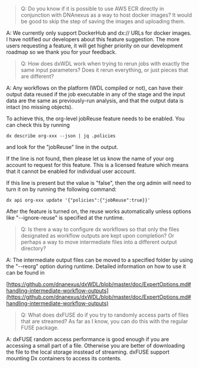 > Q: Do you know if it is possible to use AWS ECR directly in conjunction with DNAnexus as a way to host docker images? It would be good to skip the step of saving the images and uploading them.

A: We currently only support DockerHub and dx:// URLs for docker images. I have notified our developers about this feature suggestion. The more users requesting a feature, it will get higher priority on our development roadmap so we thank you for your feedback.

> Q: How does dxWDL work when trying to rerun jobs with exactly the same input parameters? Does it rerun everything, or just pieces that are different?

A: Any workflows on the platform (WDL compiled or not), can have their output data reused if the job executable in any of the stage and the input data are the same as previously-run analysis, and that the output data is intact (no missing objects).

To achieve this, the org-level jobReuse feature needs to be enabled. You can check this by running

`dx describe org-xxx --json | jq .policies`

and look for the "jobReuse" line in the output.

If the line is not found, then please let us know the name of your org account to request for this feature. This is a licensed feature which means that it cannot be enabled for individual user account.

If this line is present but the value is "false", then the org admin will need to turn it on by running the following command:

`dx api org-xxx update '{"policies":{"jobReuse":true}}'`

After the feature is turned on, the reuse works automatically unless options like "--ignore-reuse" is specified at the runtime.

> Q: Is there a way to configure dx workflows so that only the files designated as workflow outputs are kept upon completion? Or perhaps a way to move intermediate files into a different output directory?

A: The intermediate output files can be moved to a specified folder by using the "--reorg" option during runtime. Detailed information on how to use it can be found in

[https://github.com/dnanexus/dxWDL/blob/master/doc/ExpertOptions.md#handling-intermediate-workflow-outputs](https://github.com/dnanexus/dxWDL/blob/master/doc/ExpertOptions.md#handling-intermediate-workflow-outputs)

> Q: What does dxFUSE do if you try to randomly access parts of files that are streamed? As far as I know, you can do this with the regular FUSE package.

A: dxFUSE random access performance is good enough if you are accessing a small part of a file. Otherwise you are better of downloading the file to the local storage insstead of streaming. dxFUSE support mounting Dx containers to access its contents.
